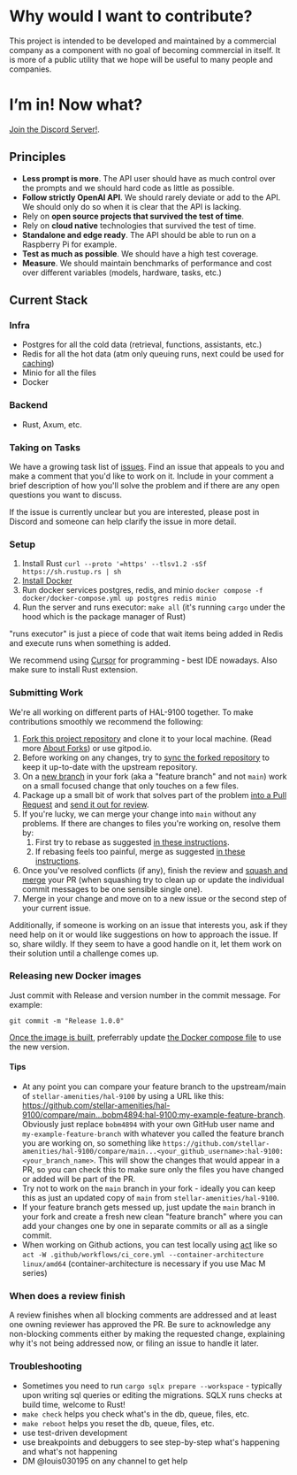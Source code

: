 # Why would I want to contribute?

This project is intended to be developed and maintained by a commercial company as a component with no goal of becoming commercial in itself.
It is more of a public utility that we hope will be useful to many people and companies.

# I’m in! Now what?

[Join the Discord Server!](https://discord.gg/XMetBW3zCG).

## Principles

- **Less prompt is more**. The API user should have as much control over the prompts and we should hard code as little as possible.
- **Follow strictly OpenAI API**. We should rarely deviate or add to the API. We should only do so when it is clear that the API is lacking.
- Rely on **open source projects that survived the test of time**.
- Rely on **cloud native** technologies that survived the test of time.
- **Standalone and edge ready**. The API should be able to run on a Raspberry Pi for example.
- **Test as much as possible**. We should have a high test coverage.
- **Measure**. We should maintain benchmarks of performance and cost over different variables (models, hardware, tasks, etc.)

## Current Stack

### Infra

* Postgres for all the cold data (retrieval, functions, assistants, etc.)
* Redis for all the hot data (atm only queuing runs, next could be used for [caching](https://github.com/stellar-amenities/hal-9100/issues/51))
* Minio for all the files
* Docker

### Backend

* Rust, Axum, etc.

### Taking on Tasks

We have a growing task list of
[issues](https://github.com/stellar-amenities/hal-9100/issues). Find an issue that
appeals to you and make a comment that you'd like to work on it. Include in your
comment a brief description of how you'll solve the problem and if there are any
open questions you want to discuss.

If the issue is currently unclear but you are interested, please post in Discord
and someone can help clarify the issue in more detail.

### Setup

1. Install Rust `curl --proto '=https' --tlsv1.2 -sSf https://sh.rustup.rs | sh`
2. [Install Docker](https://docs.docker.com/engine/install/)
3. Run docker services postgres, redis, and minio `docker compose -f docker/docker-compose.yml up postgres redis minio`
4. Run the server and runs executor: `make all` (it's running `cargo` under the hood which is the package manager of Rust)

"runs executor" is just a piece of code that wait items being added in Redis and execute runs when something is added.

We recommend using [Cursor](https://cursor.sh/) for programming - best IDE nowadays. Also make sure to install Rust extension.

### Submitting Work

We're all working on different parts of HAL-9100 together. To make
contributions smoothly we recommend the following:

1.  [Fork this project repository](https://docs.github.com/en/get-started/quickstart/fork-a-repo)
    and clone it to your local machine. (Read more
    [About Forks](https://docs.github.com/en/pull-requests/collaborating-with-pull-requests/working-with-forks/about-forks)) or use gitpod.io.
1.  Before working on any changes, try to
    [sync the forked repository](https://docs.github.com/en/pull-requests/collaborating-with-pull-requests/working-with-forks/syncing-a-fork)
    to keep it up-to-date with the upstream repository.
1.  On a
    [new branch](https://docs.github.com/en/pull-requests/collaborating-with-pull-requests/proposing-changes-to-your-work-with-pull-requests/creating-and-deleting-branches-within-your-repository)
    in your fork (aka a "feature branch" and not `main`) work on a small focused
    change that only touches on a few files.
1.  Package up a small bit of work that solves part of the problem
    [into a Pull Request](https://docs.github.com/en/pull-requests/collaborating-with-pull-requests/proposing-changes-to-your-work-with-pull-requests/creating-a-pull-request-from-a-fork)
    and
    [send it out for review](https://docs.github.com/en/pull-requests/collaborating-with-pull-requests/proposing-changes-to-your-work-with-pull-requests/requesting-a-pull-request-review).
1.  If you're lucky, we can merge your change into `main` without any problems.
    If there are changes to files you're working on, resolve them by:
    1.  First try to rebase as suggested
        [in these instructions](https://timwise.co.uk/2019/10/14/merge-vs-rebase/#should-you-rebase).
    1.  If rebasing feels too painful, merge as suggested
        [in these instructions](https://timwise.co.uk/2019/10/14/merge-vs-rebase/#should-you-merge).
1.  Once you've resolved conflicts (if any), finish the review and
    [squash and merge](https://docs.github.com/en/pull-requests/collaborating-with-pull-requests/incorporating-changes-from-a-pull-request/about-pull-request-merges#squash-and-merge-your-commits)
    your PR (when squashing try to clean up or update the individual commit
    messages to be one sensible single one).
1.  Merge in your change and move on to a new issue or the second step of your
    current issue.

Additionally, if someone is working on an issue that interests you, ask if they
need help on it or would like suggestions on how to approach the issue. If so,
share wildly. If they seem to have a good handle on it, let them work on their
solution until a challenge comes up.

### Releasing new Docker images

Just commit with Release and version number in the commit message. For example:

`git commit -m "Release 1.0.0"`

[Once the image is built](https://github.com/stellar-amenities/hal-9100/pkgs/container/hal-9100%2Fhal-9100), preferrably update [the Docker compose file](docker/docker-compose.yml) to use the new version.

#### Tips

- At any point you can compare your feature branch to the upstream/main of
  `stellar-amenities/hal-9100` by using a URL like this:
  https://github.com/stellar-amenities/hal-9100/compare/main...bobm4894:hal-9100:my-example-feature-branch.
  Obviously just replace `bobm4894` with your own GitHub user name and
  `my-example-feature-branch` with whatever you called the feature branch you
  are working on, so something like
  `https://github.com/stellar-amenities/hal-9100/compare/main...<your_github_username>:hal-9100:<your_branch_name>`.
  This will show the changes that would appear in a PR, so you can check this to
  make sure only the files you have changed or added will be part of the PR.
- Try not to work on the `main` branch in your fork - ideally you can keep this
  as just an updated copy of `main` from `stellar-amenities/hal-9100`.
- If your feature branch gets messed up, just update the `main` branch in your
  fork and create a fresh new clean "feature branch" where you can add your
  changes one by one in separate commits or all as a single commit.
- When working on Github actions, you can test locally using [act](https://github.com/nektos/act) like so `act -W .github/workflows/ci_core.yml --container-architecture linux/amd64` (container-architecture is necessary if you use Mac M series)

### When does a review finish

A review finishes when all blocking comments are addressed and at least one
owning reviewer has approved the PR. Be sure to acknowledge any non-blocking
comments either by making the requested change, explaining why it's not being
addressed now, or filing an issue to handle it later.


### Troubleshooting

- Sometimes you need to run `cargo sqlx prepare --workspace` - typically upon writing sql queries or editing the migrations. SQLX runs checks at build time, welcome to Rust!
- `make check` helps you check what's in the db, queue, files, etc.
- `make reboot` helps you reset the db, queue, files, etc.
- use test-driven development
- use breakpoints and debuggers to see step-by-step what's happening and what's not happening
- DM @louis030195 on any channel to get help

